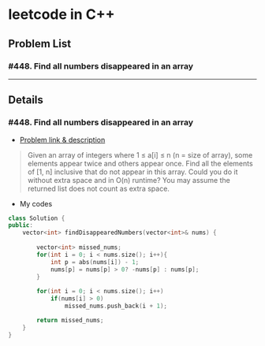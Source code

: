 # leetcode in C++

## Problem List


### #448. Find all numbers disappeared in an array


---

## Details


### #448. Find all numbers disappeared in an array
- [Problem link & description](https://leetcode.com/problems/find-all-numbers-disappeared-in-an-array/description/)
> Given an array of integers where 1 ≤ a[i] ≤ n (n = size of array), some elements appear twice and others appear once.
Find all the elements of [1, n] inclusive that do not appear in this array.
Could you do it without extra space and in O(n) runtime? You may assume the returned list does not count as extra space.

- My codes
> 
```C++
class Solution {
public:
    vector<int> findDisappearedNumbers(vector<int>& nums) {
        
        vector<int> missed_nums;
        for(int i = 0; i < nums.size(); i++){
            int p = abs(nums[i]) - 1;
            nums[p] = nums[p] > 0? -nums[p] : nums[p];
        }
        
        for(int i = 0; i < nums.size(); i++)
            if(nums[i] > 0)
                missed_nums.push_back(i + 1);

        return missed_nums;
    }
}
```
